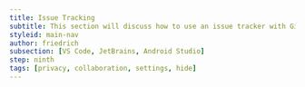 ```yaml
---
title: Issue Tracking
subtitle: This section will discuss how to use an issue tracker with GitLive
styleid: main-nav
author: friedrich
subsection: [VS Code, JetBrains, Android Studio]
step: ninth
tags: [privacy, collaboration, settings, hide]
---
```


